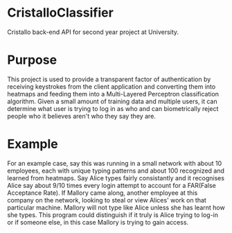 # CristalloClassifier
Cristallo back-end API for second year project at University. 

# Purpose
This project is used to provide a transparent factor of authentication by receiving keystrokes from the client application
and converting them into heatmaps and feeding them into a Multi-Layered Perceptron classification algorithm. Given a small
amount of training data and multiple users, it can determine what user is trying to log in as who and can biometrically reject
people who it believes aren't who they say they are.

# Example
For an example case, say this was running in a small network with about 10 employees, each with unique typing patterns and
about 100 recognized and learned from heatmaps. Say Alice types fairly consistantly and it recognises Alice say about 9/10 times
every login attempt to account for a FAR(False Acceptance Rate). If Mallory came along, another employee at this company on the network,
looking to steal or view Alices' work on that particular machine. Mallory will not type like Alice unless she has learnt how she types. 
This program could distinguish if it truly is Alice trying to log-in or if someone else, in this case Mallory is trying to gain access.
